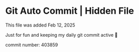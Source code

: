 # Git Auto Commit | Hidden File

This file was added Feb 12, 2025

Just for fun and keeping my daily git commit active 🤪

commit number: 403859
